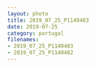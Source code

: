 ```yaml
---
layout: photo
title: 2019_07_25_P1140483
date: 2019-07-25
category: portugal
filenames: 
- 2019_07_25_P1140483
- 2019_07_25_P1140482
---
```

